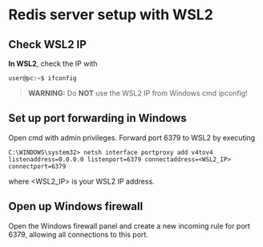 # Redis server setup with WSL2

## Check WSL2 IP

**In WSL2**, check the IP with 

```console
user@pc:~$ ifconfig
```

>**WARNING:** Do **NOT** use the WSL2 IP from Windows cmd ipconfig!

## Set up port forwarding in Windows
Open cmd with admin privileges. Forward port 6379 to WSL2 by executing

```console
C:\WINDOWS\system32> netsh interface portproxy add v4tov4 listenaddress=0.0.0.0 listenport=6379 connectaddress=<WSL2_IP> connectport=6379
```
where <WSL2_IP> is your WSL2 IP address.

## Open up Windows firewall
Open the Windows firewall panel and create a new incoming rule for port 6379, allowing all connections to this port.